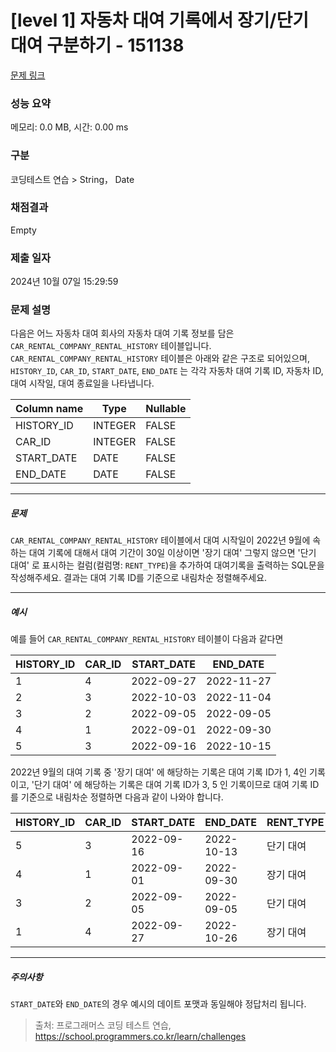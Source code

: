# [level 1] 자동차 대여 기록에서 장기/단기 대여 구분하기 - 151138 

[문제 링크](https://school.programmers.co.kr/learn/courses/30/lessons/151138) 

### 성능 요약

메모리: 0.0 MB, 시간: 0.00 ms

### 구분

코딩테스트 연습 > String， Date

### 채점결과

Empty

### 제출 일자

2024년 10월 07일 15:29:59

### 문제 설명

<p>다음은 어느 자동차 대여 회사의 자동차 대여 기록 정보를 담은 <code>CAR_RENTAL_COMPANY_RENTAL_HISTORY</code> 테이블입니다. <code>CAR_RENTAL_COMPANY_RENTAL_HISTORY</code> 테이블은 아래와 같은 구조로 되어있으며, <code>HISTORY_ID</code>, <code>CAR_ID</code>, <code>START_DATE</code>, <code>END_DATE</code> 는 각각 자동차 대여 기록 ID, 자동차 ID, 대여 시작일, 대여 종료일을 나타냅니다.</p>
<table class="table">
        <thead><tr>
<th>Column name</th>
<th>Type</th>
<th>Nullable</th>
</tr>
</thead>
        <tbody><tr>
<td>HISTORY_ID</td>
<td>INTEGER</td>
<td>FALSE</td>
</tr>
<tr>
<td>CAR_ID</td>
<td>INTEGER</td>
<td>FALSE</td>
</tr>
<tr>
<td>START_DATE</td>
<td>DATE</td>
<td>FALSE</td>
</tr>
<tr>
<td>END_DATE</td>
<td>DATE</td>
<td>FALSE</td>
</tr>
</tbody>
      </table>
<hr>

<h5>문제</h5>

<p><code>CAR_RENTAL_COMPANY_RENTAL_HISTORY</code> 테이블에서 대여 시작일이 2022년 9월에 속하는 대여 기록에 대해서 대여 기간이 30일 이상이면 '장기 대여' 그렇지 않으면 '단기 대여' 로 표시하는 컬럼(컬럼명: <code>RENT_TYPE</code>)을 추가하여 대여기록을 출력하는 SQL문을 작성해주세요. 결과는 대여 기록 ID를 기준으로 내림차순 정렬해주세요.</p>

<hr>

<h5>예시</h5>

<p>예를 들어 <code>CAR_RENTAL_COMPANY_RENTAL_HISTORY</code> 테이블이 다음과 같다면</p>
<table class="table">
        <thead><tr>
<th>HISTORY_ID</th>
<th>CAR_ID</th>
<th>START_DATE</th>
<th>END_DATE</th>
</tr>
</thead>
        <tbody><tr>
<td>1</td>
<td>4</td>
<td>2022-09-27</td>
<td>2022-11-27</td>
</tr>
<tr>
<td>2</td>
<td>3</td>
<td>2022-10-03</td>
<td>2022-11-04</td>
</tr>
<tr>
<td>3</td>
<td>2</td>
<td>2022-09-05</td>
<td>2022-09-05</td>
</tr>
<tr>
<td>4</td>
<td>1</td>
<td>2022-09-01</td>
<td>2022-09-30</td>
</tr>
<tr>
<td>5</td>
<td>3</td>
<td>2022-09-16</td>
<td>2022-10-15</td>
</tr>
</tbody>
      </table>
<p>2022년 9월의 대여 기록 중 '장기 대여' 에 해당하는 기록은 대여 기록 ID가 1, 4인 기록이고, '단기 대여' 에 해당하는 기록은 대여 기록 ID가 3, 5 인 기록이므로 대여 기록 ID를 기준으로 내림차순 정렬하면 다음과 같이 나와야 합니다.</p>
<table class="table">
        <thead><tr>
<th>HISTORY_ID</th>
<th>CAR_ID</th>
<th>START_DATE</th>
<th>END_DATE</th>
<th>RENT_TYPE</th>
</tr>
</thead>
        <tbody><tr>
<td>5</td>
<td>3</td>
<td>2022-09-16</td>
<td>2022-10-13</td>
<td>단기 대여</td>
</tr>
<tr>
<td>4</td>
<td>1</td>
<td>2022-09-01</td>
<td>2022-09-30</td>
<td>장기 대여</td>
</tr>
<tr>
<td>3</td>
<td>2</td>
<td>2022-09-05</td>
<td>2022-09-05</td>
<td>단기 대여</td>
</tr>
<tr>
<td>1</td>
<td>4</td>
<td>2022-09-27</td>
<td>2022-10-26</td>
<td>장기 대여</td>
</tr>
</tbody>
      </table>
<hr>

<h5>주의사항</h5>

<p><code>START_DATE</code>와 <code>END_DATE</code>의 경우 예시의 데이트 포맷과 동일해야 정답처리 됩니다.</p>


> 출처: 프로그래머스 코딩 테스트 연습, https://school.programmers.co.kr/learn/challenges